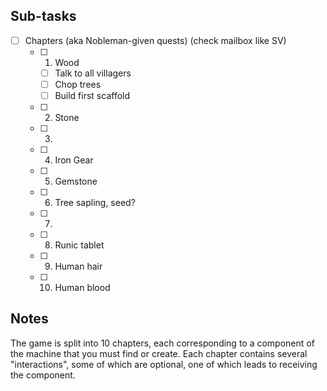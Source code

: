 ## Sub-tasks
- [ ] Chapters (aka Nobleman-given quests) (check mailbox like SV)
	- [ ] 1. Wood
		- [ ] Talk to all villagers
		- [ ] Chop trees
		- [ ] Build first scaffold
	- [ ] 2. Stone
	- [ ] 3. 
	- [ ] 4. Iron Gear
	- [ ] 5. Gemstone
	- [ ] 6. Tree sapling, seed?
	- [ ] 7. 
	- [ ] 8. Runic tablet
	- [ ] 9. Human hair
	- [ ] 10. Human blood

## Notes
The game is split into 10 chapters, each corresponding to a component of the machine that you must find or create. Each chapter contains several "interactions", some of which are optional, one of which leads to receiving the component.